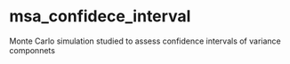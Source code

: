 # msa_confidece_interval
Monte Carlo simulation studied to assess confidence intervals of variance componnets
